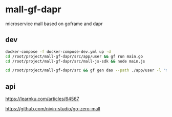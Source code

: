 # mall-gf-dapr

microservice mall based on goframe and dapr

## dev

```sh
docker-compose -f docker-compose-dev.yml up -d
cd /root/project/mall-gf-dapr/src/app/user && gf run main.go
cd /root/project/mall-gf-dapr/src/mall-js-sdk && node main.js

cd /root/project/mall-gf-dapr/src && gf gen dao --path ./app/user -l "mysql:root:12345678@tcp(db:3306)/user"
```

## api

<https://learnku.com/articles/64567>

<https://github.com/nivin-studio/go-zero-mall>
